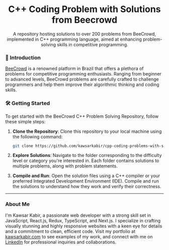 <h1 align="center">C++ Coding Problem with Solutions from Beecrowd </h1>

<p align="center">A repository hosting solutions to over 200 problems from BeeCrowd, implemented in C++ programming language, aimed at enhancing problem-solving skills in competitive programming.</p>

### 🚀 Introduction

[BeeCrowd](https://www.beecrowd.com.br/) is a renowned platform in Brazil that offers a plethora of problems for competitive programming enthusiasts. Ranging from beginner to advanced levels, BeeCrowd problems are carefully crafted to challenge programmers and help them improve their algorithmic thinking and coding skills.

### 🛠️ Getting Started

To get started with the BeeCrowd C++ Problem Solving Repository, follow these simple steps:

1. **Clone the Repository**: Clone this repository to your local machine using the following command:

    ```bash
    git clone https://github.com/kawsarkabir/cpp-coding-problems-with-solutions-from-beecrowd.git
    ```

2. **Explore Solutions**: Navigate to the folder corresponding to the difficulty level or category you're interested in. Each folder contains solutions to multiple problems, along with problem statements.

3. **Compile and Run**: Open the solution files using a C++ compiler or your preferred Integrated Development Environment (IDE). Compile and run the solutions to understand how they work and verify their correctness.

---

### About Me

I'm Kawsar Kabir, a passionate web developer with a strong skill set in JavaScript, React.js, Redux, TypeScript, and Next.js. I specialize in crafting visually stunning and highly responsive websites with a keen eye for details and a commitment to clean, efficient code. Visit my portfolio at [kawsarkabir.com](https://www.kawsarkabir.com) to see examples of my work, and connect with me on [LinkedIn](https://www.linkedin.com/in/kawsarkabir) for professional inquiries and collaborations.
